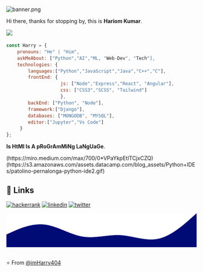 
![banner.png](https://github.com/imHarry404/my_django/blob/master/my%20django%20study/banner.png)

Hi there, thanks for stopping by, this is **Hariom Kumar**.

![](https://raw.githubusercontent.com/shubhadip/shubhadip/main/dev.gif)

```javascript
const Harry = {
    pronouns: "He" | "Him",
    askMeAbout: ["Python","AI","ML, "Web-Dev", "Tech"],
    technologies: {
        languages:["Python","JavaScript","Java","C++","C"],
        frontEnd: {
                    js: ["Node","Express","React", "Angular"],
                    css: ["CSS3","SCSS", "Tailwind"]          
                    },
        backEnd: ["Python", "Node"],
        framework:["Django"], 
        databases: ["MONGODB", "MYSQL"],
        editor:["Jupyter","Vs Code"]
     }
};
```
**Is HtMl Is A pRoGrAmMiNg LaNgUaGe**.
<p>
(https://miro.medium.com/max/700/0*VPaYkpEtlTCjxCZQ)
(https://s3.amazonaws.com/assets.datacamp.com/blog_assets/Python+IDEs/patolino-pernalonga-python-ide2.gif)
</p>

## 🔗 Links
[![hackerrank](https://img.shields.io/badge/hackerrank-000?style=for-the-badge&logo=ko-fi&logoColor=white)](https://www.hackerrank.com/hariom14may11)
[![linkedin](https://img.shields.io/badge/linkedin-0A66C2?style=for-the-badge&logo=linkedin&logoColor=white)](https://www.linkedin.com/in/imharry404/)
[![twitter](https://img.shields.io/badge/twitter-1DA1F2?style=for-the-badge&logo=twitter&logoColor=white)](https://twitter.com/imHarry404)


![bottom.png](https://raw.githubusercontent.com/iCharlesZ/FigureBed/master/img/readme-bottom.png)
```
```
⭐️ From [@imHarry404](https://github.com/imHarry404)
